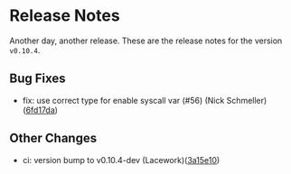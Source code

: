 # Release Notes
Another day, another release. These are the release notes for the version `v0.10.4`.

## Bug Fixes
* fix: use correct type for enable syscall var (#56) (Nick Schmeller)([6fd17da](https://github.com/lacework/terraform-aws-ssm-agent/commit/6fd17dacb74a8d3d41ebfd8ad77e9ccd0ff4d141))
## Other Changes
* ci: version bump to v0.10.4-dev (Lacework)([3a15e10](https://github.com/lacework/terraform-aws-ssm-agent/commit/3a15e10991f5be8537a8852ba5eb8d7eab44496a))
